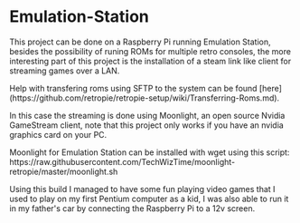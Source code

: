 # Emulation-Station
<p>This project can be done on a Raspberry Pi running Emulation Station, besides the possibility of runing ROMs for multiple
retro consoles, the more interesting part of this project is the installation of a steam link like client for streaming games
over a LAN.</p>
<p>Help with transfering roms using SFTP to the system can be found [here](https://github.com/retropie/retropie-setup/wiki/Transferring-Roms.md).</p>
<p>In this case the streaming is done using Moonlight, an open source Nvidia GameStream client, note that this project only
works if you have an nvidia graphics card on your PC.</p>
<p>Moonlight for Emulation Station can be installed with wget using this script:
https://raw.githubusercontent.com/TechWizTime/moonlight-retropie/master/moonlight.sh</p>
<p>Using this build I managed to have some fun playing video games that I used to play on my first Pentium computer as a kid,
  I was also able to run it in my father's car by connecting the Raspberry Pi to a 12v screen.</p>
